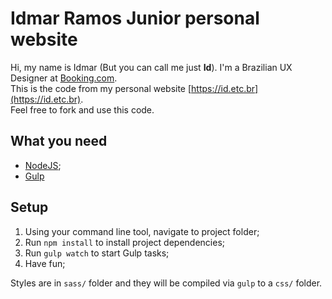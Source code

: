 # Idmar Ramos Junior personal website

Hi, my name is Idmar (But you can call me just **Id**). I'm a Brazilian UX Designer at [Booking.com](https://booking.com).  
This is the code from my personal website [https://id.etc.br](https://id.etc.br).  
Feel free to fork and use this code.

## What you need
- [NodeJS](https://nodejs.org);
- [Gulp](https://gulpjs.com)

## Setup
1. Using your command line tool, navigate to project folder;
1. Run `npm install` to install project dependencies;
1. Run `gulp watch` to start Gulp tasks;
1. Have fun;

Styles are in `sass/` folder and they will be compiled via `gulp` to a `css/` folder.